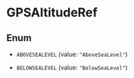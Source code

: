 
# GPSAltitudeRef

## Enum


* `ABOVESEALEVEL` (value: `"AboveSeaLevel"`)

* `BELOWSEALEVEL` (value: `"BelowSeaLevel"`)



